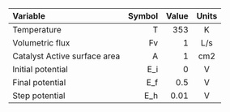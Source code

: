 | Variable                     | Symbol | Value | Units |
|:-----------------------------|-------:|------:|:-----:|
| Temperature                  |      T |   353 |   K   |
| Volumetric flux              |     Fv |     1 |  L/s  |
| Catalyst Active surface area |      A |     1 |  cm2  |
| Initial potential            |    E_i |     0 |   V   |
| Final potential              |    E_f |   0.5 |   V   |
| Step potential               |    E_h |  0.01 |   V   |



